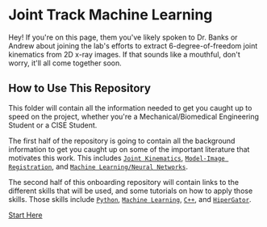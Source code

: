 # Joint Track Machine Learning
Hey! If you're on this page, them you've likely spoken to Dr. Banks or Andrew about joining the lab's efforts to extract 6-degree-of-freedom joint kinematics from 2D x-ray images. If that sounds like a mouthful, don't worry, it'll all come together soon.

## How to Use This Repository

This folder will contain all the information needed to get you caught up to speed on the project, whether you're a Mechanical/Biomedical Engineering Student or a CISE Student.

The first half of the repository is going to contain all the background information to get you caught up on some of the important literature that motivates this work. This includes [``Joint Kinematics``](https://github.com/BRIO-lab/brio-lab-onboarding/blob/main/JTML/Part_2.md), [``Model-Image Registration``](https://github.com/BRIO-lab/brio-lab-onboarding/blob/main/JTML/Part_3.md), and [``Machine Learning/Neural Networks``](https://github.com/BRIO-lab/brio-lab-onboarding/blob/main/JTML/Part_4.md).

The second half of this onboarding repository will contain links to the different skills that will be used, and some tutorials on how to apply those skills. Those skills include [``Python``](), [``Machine Learning``](), [``C++``](), and [``HiperGator``]().

[Start Here](https://github.com/BRIO-lab/brio-lab-onboarding/blob/main/JTML/Part_1.md)
